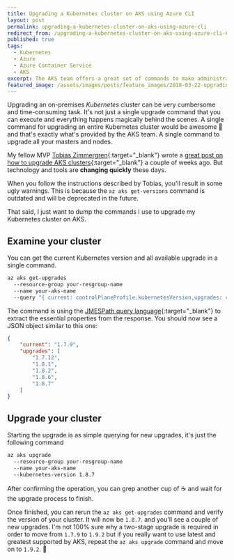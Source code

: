 ```yaml
---
title: Upgrading a Kubernetes cluster on AKS using Azure CLI
layout: post
permalink: upgrading-a-kubernetes-cluster-on-aks-using-azure-cli
redirect_from: /upgrading-a-kubernetes-cluster-on-aks-using-azure-cli-603c9be7b369
published: true
tags:
  - Kubernetes
  - Azure
  - Azure Container Service
  - AKS
excerpt: The AKS team offers a great set of commands to make administrative operations for Kubernetes clusters very easy. This article demonstrates how to upgrade a AKS cluster.
featured_image: /assets/images/posts/feature_images/2018-03-22-upgrading-a-kubernetes-cluster-on-aks-using-azure-cli.jpg
---
```

Upgrading an on-premises *Kubernetes* cluster can be very cumbersome and time-consuming task. It's not just a single upgrade command that you can execute and everything happens magically behind the scenes. A single command for upgrading an entire Kubernetes cluster would be awesome 💚 and that's exactly what's provided by the AKS team. A single command to upgrade all your masters and nodes. 

My fellow MVP [Tobias Zimmergren](https://zimmergren.net){:target="_blank"} wrote a [great post on how to upgrade AKS clusters](https://zimmergren.net/azure-container-services-aks-upgrade-kubernetes/){:target="_blank"} a couple of weeks ago. But technology and tools are **changing quickly** these days.

When you follow the instructions described by Tobias, you'll result in some ugly warnings. This is because the `az aks get-versions` command is outdated and will be deprecated in the future.

That said, I just want to dump the commands I use to upgrade my Kubernetes cluster on AKS.

## Examine your cluster

You can get the current Kubernetes version and all available upgrade in a single command.

```bash
az aks get-upgrades 
  --resource-group your-resgroup-name
  --name your-aks-name
  --query "{ current: controlPlaneProfile.kubernetesVersion,upgrades: controlPlaneProfile.upgrades }"

```

The command is using the [JMESPath query language](http://jmespath.org/){:target="_blank"} to extract the essential properties from the response. You should now see a JSON object similar to this one:

```json
{
    "current": "1.7.9",
    "upgrades": [
        "1.7.12",
        "1.8.1",
        "1.8.2",
        "1.8.6",
        "1.8.7"
    ]
}
```

## Upgrade your cluster 
Starting the upgrade is as simple querying for new upgrades, it's just the following command

```bash
az aks upgrade 
  --resource-group your-resgroup-name
  --name your-aks-name
  --kubernetes-version 1.8.7

```

After confirming the operation, you can grep another cup of ☕️ and wait for the upgrade process to finish.

Once finished, you can rerun the `az aks get-upgrades` command and verify the version of your cluster. It will now be `1.8.7`. and you'll see a couple of new upgrades. I'm not 100% sure why a two-stage upgrade is required in order to move from `1.7.9` to `1.9.2` but if you really want to use latest and greatest supported by AKS, repeat the `az aks upgrade` command and move on to `1.9.2`. 🤘
